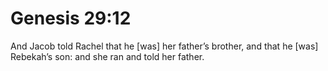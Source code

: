 # Genesis 29:12

And Jacob told Rachel that he [was] her father’s brother, and that he [was] Rebekah’s son: and she ran and told her father.